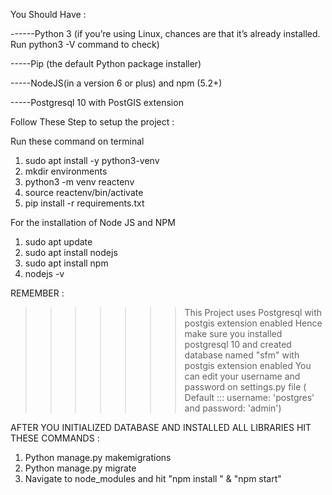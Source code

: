 You Should Have :

------Python 3 (if you’re using Linux, chances are that it’s already installed. Run python3 -V command to check)

-----Pip (the default Python package installer)

-----NodeJS(in a version 6 or plus) and npm (5.2+)

-----Postgresql 10  with PostGIS extension

Follow These Step to setup the project : 



Run these command on terminal 
 1. sudo apt install -y python3-venv
 2. mkdir environments
 3. python3 -m venv reactenv
 4. source reactenv/bin/activate
 5. pip install -r requirements.txt

 For the installation of Node JS and NPM
  1. sudo apt update
  2. sudo apt install nodejs
  3. sudo apt install npm
  4. nodejs -v
 
 REMEMBER : 
 >>>>>>>This Project uses Postgresql with postgis extension enabled
 >>>>>>>Hence make sure you installed postgresql 10 and created database named "sfm" with postgis extension enabled 
 >>>>>>> You can edit your username and password on settings.py file ( Default ::: username: 'postgres' and password: 'admin')


AFTER YOU INITIALIZED DATABASE AND INSTALLED ALL LIBRARIES HIT THESE COMMANDS : 
1. Python manage.py makemigrations
2. Python manage.py migrate
3. Navigate to node_modules and hit "npm install " & "npm start"
